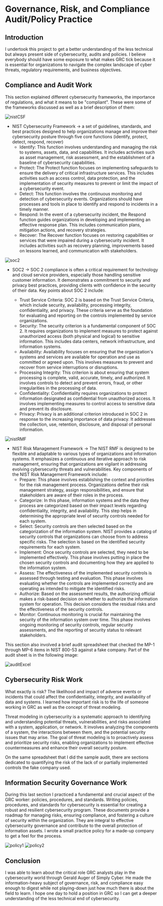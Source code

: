 # Governance, Risk, and Compliance Audit/Policy Practice

## Introduction
I undertook this project to get a better understanding of the less technical but always present side of cybersecurity, audits and policies. I believe everybody should have some exposure to what makes GRC tick because it is essential for organizations to navigate the complex landscape of cyber threats, regulatory requirements, and business objectives.

## Compliance and Audit Work
This section explained different cybersecurity frameworks, the importance of regulations, and what it means to be "compliant". These were some of the frameworks discussed as well as a brief description of them:

![nistCSF](https://github.com/k-mcgeary/GRC-Project/assets/129139672/3416b976-a329-46a8-8f6b-e4cf7cbb6f7a)

  - NIST Cybersecurity Framework -> a set of guidelines, standards, and best practices designed to help organizations manage and improve their cybersecurity posture through five core functions (identify, protect, detect, respond, recover)
    - Identify: This function involves understanding and managing the risk to systems, assets, data, and capabilities. It includes activities such as asset management, risk assessment, and the establishment of a baseline of cybersecurity capabilities.
    - Protect: The Protect function focuses on implementing safeguards to ensure the delivery of critical infrastructure services. This includes activities such as access control, data protection, and the implementation of security measures to prevent or limit the             impact of a cybersecurity event.
    - Detect: This function involves the continuous monitoring and detection of cybersecurity events. Organizations should have processes and tools in place to identify and respond to incidents in a timely manner.
    - Respond: In the event of a cybersecurity incident, the Respond function guides organizations in developing and implementing an effective response plan. This includes communication plans, mitigation actions, and recovery strategies.
    - Recover: The Recover function focuses on restoring capabilities or services that were impaired during a cybersecurity incident. It includes activities such as recovery planning, improvements based on lessons learned, and communication with stakeholders.

   ![soc2](https://github.com/k-mcgeary/GRC-Project/assets/129139672/80640514-4c3c-40b2-a9ce-0df95abd9987)

  - SOC2 -> SOC 2 compliance is often a critical requirement for technology and cloud service providers, especially those handling sensitive customer information. It demonstrates a commitment to security and privacy best practices, providing clients with confidence in       the security of their data. Key points about SOC 2 include:
    
    - Trust Service Criteria: SOC 2 is based on the Trust Service Criteria, which include security, availability, processing integrity, confidentiality, and privacy. These criteria serve as the foundation for evaluating and reporting on the controls implemented by             service organizations.
    - Security: The security criterion is a fundamental component of SOC 2. It requires organizations to implement measures to protect against unauthorized access (both physical and logical) to sensitive information. This includes data centers, network infrastructure,         and information systems.
    - Availability: Availability focuses on ensuring that the organization's systems and services are available for operation and use as committed or agreed upon. This involves measures to prevent and recover from service interruptions or disruptions.
    - Processing Integrity: This criterion is about ensuring that system processing is complete, valid, accurate, timely, and authorized. It involves controls to detect and prevent errors, fraud, or other irregularities in the processing of data.
    - Confidentiality: Confidentiality requires organizations to protect information designated as confidential from unauthorized access. It involves implementing measures to control access to sensitive data and prevent its disclosure.
    - Privacy: Privacy is an additional criterion introduced in SOC 2 in response to the increasing importance of data privacy. It addresses the collection, use, retention, disclosure, and disposal of personal information.

![nistRMF](https://github.com/k-mcgeary/GRC-Project/assets/129139672/a6698427-6de7-48a4-aaec-2f9ddec0fbc5)

  - NIST Risk Management Framework -> The NIST RMF is designed to be flexible and adaptable to various types of organizations and information systems. It emphasizes a continuous and iterative approach to risk management, ensuring that organizations are vigilant in           addressing evolving cybersecurity threats and vulnerabilities. Key components of the NIST Risk Management Framework include:
    - Prepare: This phase involves establishing the context and priorities for the risk management process. Organizations define their risk management strategy, assign responsibilities, and ensure that stakeholders are aware of their roles in the process.
    - Categorize: In this phase, information systems and the data they process are categorized based on their impact levels regarding confidentiality, integrity, and availability. This step helps in determining the appropriate level of security controls needed for each        system.
    - Select: Security controls are then selected based on the categorization of the information system. NIST provides a catalog of security controls that organizations can choose from to address specific risks. The selection is based on the identified security                requirements for each system.
    - Implement: Once security controls are selected, they need to be implemented effectively. This phase involves putting in place the chosen security controls and documenting how they are applied to the information system.
    - Assess: The effectiveness of the implemented security controls is assessed through testing and evaluation. This phase involves evaluating whether the controls are implemented correctly and are operating as intended to mitigate the identified risks.
    - Authorize: Based on the assessment results, the authorizing official makes a risk-based decision on whether to authorize the information system for operation. This decision considers the residual risks and the effectiveness of the security controls.
    - Monitor: Continuous monitoring is crucial for maintaining the security of the information system over time. This phase involves ongoing monitoring of security controls, regular security assessments, and the reporting of security status to relevant stakeholders.

This section also involved a brief audit spreadsheet that checked the MP-1 through MP-6 items in NIST 800-53 against a fake company. Part of the audit sheet is in the following image: 

![auditExcel](https://github.com/k-mcgeary/GRC-Project/assets/129139672/d81ac038-457a-45ff-960b-98caee28d63f)

## Cybersecurity Risk Work
What exactly is risk? The likelihood and impact of adverse events or incidents that could affect the confidentiality, integrity, and availability of data and systems. I learned how important risk is to the life of someone working in GRC as well as the concept of threat modeling. 

Threat modeling in cybersecurity is a systematic approach to identifying and understanding potential threats, vulnerabilities, and risks associated with a system, application, or network. It involves analyzing the components of a system, the interactions between them, and the potential security issues that may arise. The goal of threat modeling is to proactively assess and prioritize security risks, enabling organizations to implement effective countermeasures and enhance their overall security posture.

On the same spreadsheet that I did the sample audit, there are sections dedicated to quantifying the risk of the lack of or partially implemented controls the fake company used.

## Information Security Governance Work
During this last section I practiced a fundamental and crucial aspect of the GRC worker: policies, procedures, and standards. Writing policies, procedures, and standards for cybersecurity is essential for creating a robust and resilient cybersecurity program. These documents provide a roadmap for managing risks, ensuring compliance, and fostering a culture of security within the organization. They are integral to effective cybersecurity governance and contribute to the overall protection of information assets. I wrote a small practice policy for a made-up company to get a feel for the process.

![policy1](https://github.com/k-mcgeary/GRC-Project/assets/129139672/5fce11be-2578-4ef8-b39b-83824d0e4c64)
![policy2](https://github.com/k-mcgeary/GRC-Project/assets/129139672/6aef3cc4-bd25-49e7-b1e4-08669a5c2b9f)

## Conclusion
I was able to learn about the critical role GRC analysts play in the cybersecurity world through Gerald Auger of Simply Cyber. He made the information-heavy subject of governance, risk, and compliance easy enough to digest while not playing-down just how much there is about the field to learn. I hope one day to hold a position in GRC so I can get a deeper understanding of the less technical end of cybersecurity.









